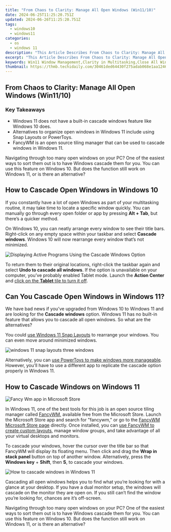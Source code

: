 ```yaml
---
title: "From Chaos to Clarity: Manage All Open Windows (Win11/10)"
date: 2024-06-25T11:25:20.751Z
updated: 2024-06-26T11:25:20.751Z
tags:
  - windows10
  - windows11
categories:
  - os
  - windows 11
description: "This Article Describes From Chaos to Clarity: Manage All Open Windows (Win11/10)"
excerpt: "This Article Describes From Chaos to Clarity: Manage All Open Windows (Win11/10)"
keywords: Win11 Window Management,Clarity in Multitasking,Close All Windows Quickly,Windows 10 Tips,Manage Open Windows Easy,Stabilize System Chaos,Optimal Workspace Control
thumbnail: https://thmb.techidaily.com/30461ded64430f275adab068e1aa1246b69e0b37015df4b520c0cb3237617656.jpg
---
```


## From Chaos to Clarity: Manage All Open Windows (Win11/10)

### Key Takeaways

* Windows 11 does not have a built-in cascade windows feature like Windows 10 does.
* Alternatives to organize open windows in Windows 11 include using Snap Layouts or PowerToys.
* FancyWM is an open source tiling manager that can be used to cascade windows in Windows 11\.

 Navigating through too many open windows on your PC? One of the easiest ways to sort them out is to have Windows cascade them for you. You can use this feature on Windows 10\. But does the function still work on Windows 11, or is there an alternative?

## How to Cascade Open Windows in Windows 10

 If you constantly have a lot of open Windows as part of your multitasking routine, it may take time to locate a specific window quickly. You can manually go through every open folder or app by pressing **Alt + Tab**, but there’s a quicker method.

 On Windows 10, you can neatly arrange every window to see their title bars. Right-click on any empty space within your taskbar and select **Cascade windows**. Windows 10 will now rearrange every window that’s not minimized.

![Displaying Active Programs Using the Cascade Windows Option](https://static1.makeuseofimages.com/wordpress/wp-content/uploads/2022/06/Displaying-Active-Programs-Using-the-Cascade-Windows-Option.jpg)

 To return them to their original locations, right-click the taskbar again and select **Undo to cascade all windows**. If the option is unavailable on your computer, you’ve probably enabled Tablet mode. Launch the **Action Center** and [click on the **Tablet** tile to turn it off](https://www.makeuseof.com/turn-off-tablet-mode-windows-10/).

## Can You Cascade Open Windows in Windows 11?

 We have bad news if you’ve upgraded from Windows 10 to Windows 11 and are looking for the **Cascade windows** option. Windows 11 has no built-in feature that allows you to cascade all open windows. So what are the alternatives?

 You could [use Windows 11 Snap Layouts](https://www.makeuseof.com/how-to-use-snap-layouts-in-windows-11/) to rearrange your windows. You can even move around minimized windows.

![windows 11 snap layouts three windows](https://static1.makeuseofimages.com/wordpress/wp-content/uploads/2021/08/windows-11-snap-layouts-three-windows.jpg)

 Alternatively, you can [use PowerToys to make windows more manageable](https://www.makeuseof.com/tag/windows-10-powertoys/). However, you’ll have to use a different app to replicate the cascade option properly in Windows 11\.

## How to Cascade Windows on Windows 11

![Fancy Wm app in Microsoft Store](https://static1.makeuseofimages.com/wordpress/wp-content/uploads/2023/12/fancy-wm-1.jpg)

 In Windows 11, one of the best tools for this job is an open source tiling manager called [FancyWM](https://github.com/FancyWM), available free from the Microsoft Store. Launch the Microsoft Store app and search for "fancywm," or go to the [FancyWM Microsoft Store page](https://apps.microsoft.com/store/detail/fancywm-dynamic-tiling-window-manager/9P1741LKHQS9?hl=en-us&gl=us) directly. Once installed, you can [use FancyWM to create custom layouts](https://www.makeuseof.com/windows-fancywm-guide/), manage window groups, and take advantage of all your virtual desktops and monitors.

 To cascade your windows, hover the cursor over the title bar so that FancyWM will display its floating menu. Then click and drag the **Wrap in stack panel** button on top of another window. Alternatively, press the **Windows key** \+ **Shift**, then **S**, to cascade your windows.

![How to cascade windows in Windows 11](https://static1.makeuseofimages.com/wordpress/wp-content/uploads/2023/12/cascade-windows-app-1.jpg)

 Cascading all open windows helps you to find what you’re looking for with a glance at your desktop. If you have a dual monitor setup, the windows will cascade on the monitor they are open on. If you still can’t find the window you’re looking for, chances are it’s off-screen.

 Navigating through too many open windows on your PC? One of the easiest ways to sort them out is to have Windows cascade them for you. You can use this feature on Windows 10\. But does the function still work on Windows 11, or is there an alternative?



<ins class="adsbygoogle"
      style="display:block"
      data-ad-client="ca-pub-7571918770474297"
      data-ad-slot="8358498916"
      data-ad-format="auto"
      data-full-width-responsive="true"></ins>
